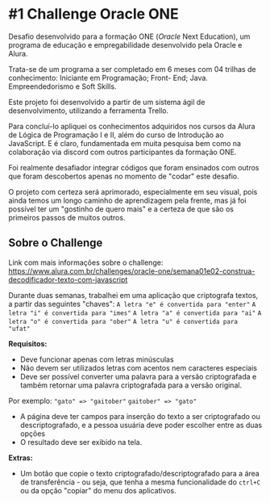 # #1 Challenge Oracle ONE

Desafio desenvolvido para a formação ONE (*Oracle* Next Education), um programa de educação e empregabilidade desenvolvido pela Oracle e Alura.

Trata-se de um programa a ser completado em 6 meses com 04 trilhas de conhecimento: Iniciante em Programação; Front- End; Java. Empreendedorismo e Soft Skills.

Este projeto foi desenvolvido a partir de um sistema ágil de desenvolvimento, utilizando a ferramenta Trello.

Para concluí-lo apliquei os conhecimentos adquiridos nos cursos da Alura de Lógica de Programação I e II, além do curso de Introdução ao JavaScript. E é claro, fundamentada em muita pesquisa bem como na colaboração via discord com outros participantes da formação ONE.

Foi realmente desafiador integrar códigos que foram ensinados com outros que foram descobertos apenas no momento de "codar" este desafio.

O projeto com certeza será aprimorado, especialmente em seu visual, pois ainda temos um longo caminho de aprendizagem pela frente, mas já foi possível ter um "gostinho de quero mais" e a certeza de que são os primeiros passos de muitos outros. 

## Sobre o Challenge

Link com mais informações sobre o challenge: https://www.alura.com.br/challenges/oracle-one/semana01e02-construa-decodificador-texto-com-javascript



Durante duas semanas, trabalhei em uma aplicação que criptografa textos, a partir das seguintes "chaves":
`A letra "e" é convertida para "enter"`
`A letra "i" é convertida para "imes"`
`A letra "a" é convertida para "ai"`
`A letra "o" é convertida para "ober"`
`A letra "u" é convertida para "ufat"`

**Requisitos:**

- Deve funcionar apenas com letras minúsculas
- Não devem ser utilizados letras com acentos nem caracteres especiais
- Deve ser possível converter uma palavra para a versão criptografada e também retornar uma palavra criptografada para a versão original. 

Por exemplo:
`"gato" => "gaitober"`
`gaitober" => "gato"`

- A página deve ter campos para inserção do texto a ser criptografado ou descriptografado, e a pessoa usuária deve poder escolher entre as duas opções
- O resultado deve ser exibido na tela.

**Extras:**
- Um botão que copie o texto criptografado/descriptografado para a área de transferência - ou seja, que tenha a mesma funcionalidade do `ctrl+C` ou da opção "copiar" do menu dos aplicativos.
